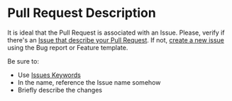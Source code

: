 # Pull Request Description

It is ideal that the Pull Request is associated with an Issue. Please, verify if there's an [Issue that describe your Pull Request](https://github.com/LBeghini/Algebra-of-Sets/issues).
If not, [create a new issue](https://github.com/LBeghini/Algebra-of-Sets/issues/new/choose) using the Bug report or Feature template.

Be sure to:

* Use [Issues Keywords](https://docs.github.com/en/enterprise/2.16/user/github/managing-your-work-on-github/closing-issues-using-keywords) 
* In the name, reference the Issue name somehow
* Briefly describe the changes
